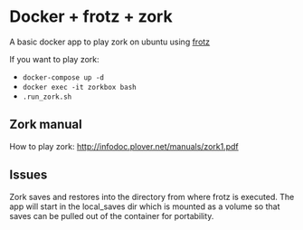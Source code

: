 # Docker + frotz + zork

A basic docker app to play zork on ubuntu using [frotz](https://davidgriffith.gitlab.io/frotz/)

If you want to play zork:

- `docker-compose up -d`
- `docker exec -it zorkbox bash`
- `.run_zork.sh`

## Zork manual

How to play zork: http://infodoc.plover.net/manuals/zork1.pdf


## Issues
Zork saves and restores into the directory from where frotz is executed. The app will start in the local_saves dir which is mounted as a volume so that saves can be pulled out of the container for portability.
